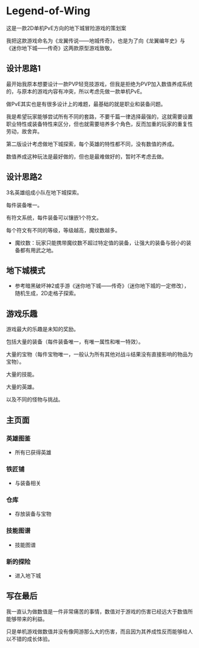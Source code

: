 # Legend-of-Wing


这是一款2D单机PvE方向的地下城冒险游戏的策划案

我把这款游戏命名为《龙翼传说——地城传奇》，也是为了向《龙翼编年史》与《迷你地下城——传奇》这两款原型游戏致敬。

## 设计思路1
最开始我原本想要设计一款PVP轻竞技游戏，但我是拒绝为PVP加入数值养成系统的，与原本的游戏内容有冲突，所以考虑先做一款单机PvE。

做PvE其实也是有很多设计上的难题，最基础的就是职业和装备问题。

我是希望玩家能够尝试所有不同的套路，不要千篇一律选择最强的，这就需要设置职业特性或装备特性来区分，但也就需要培养多个角色，反而加重的玩家的重复性劳动，故舍弃。

第二版设计考虑做地下城探索，每个英雄的特性都不同，没有数值的养成。

数值养成这种玩法是最好做的，但也是最难做好的，暂时不考虑去做。

## 设计思路2

3名英雄组成小队在地下城探索。

每件装备唯一。

有符文系统，每件装备可以镶嵌1个符文。

每个符文有不同的等级，等级越高，魔纹数越多。

- 魔纹数：玩家只能携带魔纹数不超过特定值的装备，让强大的装备与弱小的装备都有用武之地。

## 地下城模式
- 参考暗黑破坏神2或手游《迷你地下城——传奇》（迷你地下城的一定修改），随机生成，2D走格子探索。

## 游戏乐趣

游戏最大的乐趣是未知的奖励。

包括大量的装备（每件装备唯一，有唯一属性和唯一特效）。

大量的宝物（每件宝物唯一，一般认为所有其他对战斗结果没有直接影响的物品为宝物）。

大量的技能。

大量的英雄。

以及不同的怪物与挑战。

## 主页面
### 英雄图鉴
- 所有已获得英雄

### 铁匠铺
- 与装备相关
### 仓库
- 存放装备与宝物

### 技能图谱
- 技能图谱
### 新的探险
- 进入地下城


## 写在最后

我一直认为做数值是一件非常痛苦的事情，数值对于游戏的伤害已经远大于数值所能够带来的利益。

只是单机游戏做数值并没有像网游那么大的伤害，而且因为其养成性反而能够给人以不错的成长体验。

